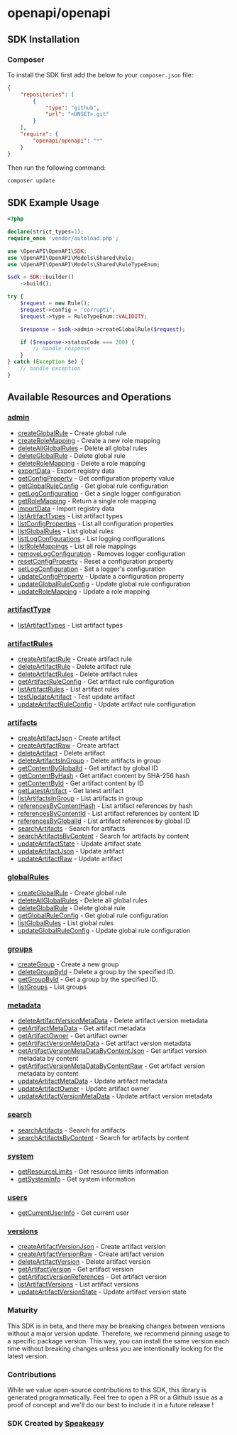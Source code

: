 # openapi/openapi

<!-- Start SDK Installation -->
## SDK Installation

### Composer

To install the SDK first add the below to your `composer.json` file:

```json
{
    "repositories": [
        {
            "type": "github",
            "url": "<UNSET>.git"
        }
    ],
    "require": {
        "openapi/openapi": "*"
    }
}
```

Then run the following command:

```bash
composer update
```
<!-- End SDK Installation -->

## SDK Example Usage
<!-- Start SDK Example Usage -->
```php
<?php

declare(strict_types=1);
require_once 'vendor/autoload.php';

use \OpenAPI\OpenAPI\SDK;
use \OpenAPI\OpenAPI\Models\Shared\Rule;
use \OpenAPI\OpenAPI\Models\Shared\RuleTypeEnum;

$sdk = SDK::builder()
    ->build();

try {
    $request = new Rule();
    $request->config = 'corrupti';
    $request->type = RuleTypeEnum::VALIDITY;

    $response = $sdk->admin->createGlobalRule($request);

    if ($response->statusCode === 200) {
        // handle response
    }
} catch (Exception $e) {
    // handle exception
}
```
<!-- End SDK Example Usage -->

<!-- Start SDK Available Operations -->
## Available Resources and Operations


### [admin](docs/admin/README.md)

* [createGlobalRule](docs/admin/README.md#createglobalrule) - Create global rule
* [createRoleMapping](docs/admin/README.md#createrolemapping) - Create a new role mapping
* [deleteAllGlobalRules](docs/admin/README.md#deleteallglobalrules) - Delete all global rules
* [deleteGlobalRule](docs/admin/README.md#deleteglobalrule) - Delete global rule
* [deleteRoleMapping](docs/admin/README.md#deleterolemapping) - Delete a role mapping
* [exportData](docs/admin/README.md#exportdata) - Export registry data
* [getConfigProperty](docs/admin/README.md#getconfigproperty) - Get configuration property value
* [getGlobalRuleConfig](docs/admin/README.md#getglobalruleconfig) - Get global rule configuration
* [getLogConfiguration](docs/admin/README.md#getlogconfiguration) - Get a single logger configuration
* [getRoleMapping](docs/admin/README.md#getrolemapping) - Return a single role mapping
* [importData](docs/admin/README.md#importdata) - Import registry data
* [listArtifactTypes](docs/admin/README.md#listartifacttypes) - List artifact types
* [listConfigProperties](docs/admin/README.md#listconfigproperties) - List all configuration properties
* [listGlobalRules](docs/admin/README.md#listglobalrules) - List global rules
* [listLogConfigurations](docs/admin/README.md#listlogconfigurations) - List logging configurations
* [listRoleMappings](docs/admin/README.md#listrolemappings) - List all role mappings
* [removeLogConfiguration](docs/admin/README.md#removelogconfiguration) - Removes logger configuration
* [resetConfigProperty](docs/admin/README.md#resetconfigproperty) - Reset a configuration property
* [setLogConfiguration](docs/admin/README.md#setlogconfiguration) - Set a logger's configuration
* [updateConfigProperty](docs/admin/README.md#updateconfigproperty) - Update a configuration property
* [updateGlobalRuleConfig](docs/admin/README.md#updateglobalruleconfig) - Update global rule configuration
* [updateRoleMapping](docs/admin/README.md#updaterolemapping) - Update a role mapping

### [artifactType](docs/artifacttype/README.md)

* [listArtifactTypes](docs/artifacttype/README.md#listartifacttypes) - List artifact types

### [artifactRules](docs/artifactrules/README.md)

* [createArtifactRule](docs/artifactrules/README.md#createartifactrule) - Create artifact rule
* [deleteArtifactRule](docs/artifactrules/README.md#deleteartifactrule) - Delete artifact rule
* [deleteArtifactRules](docs/artifactrules/README.md#deleteartifactrules) - Delete artifact rules
* [getArtifactRuleConfig](docs/artifactrules/README.md#getartifactruleconfig) - Get artifact rule configuration
* [listArtifactRules](docs/artifactrules/README.md#listartifactrules) - List artifact rules
* [testUpdateArtifact](docs/artifactrules/README.md#testupdateartifact) - Test update artifact
* [updateArtifactRuleConfig](docs/artifactrules/README.md#updateartifactruleconfig) - Update artifact rule configuration

### [artifacts](docs/artifacts/README.md)

* [createArtifactJson](docs/artifacts/README.md#createartifactjson) - Create artifact
* [createArtifactRaw](docs/artifacts/README.md#createartifactraw) - Create artifact
* [deleteArtifact](docs/artifacts/README.md#deleteartifact) - Delete artifact
* [deleteArtifactsInGroup](docs/artifacts/README.md#deleteartifactsingroup) - Delete artifacts in group
* [getContentByGlobalId](docs/artifacts/README.md#getcontentbyglobalid) - Get artifact by global ID
* [getContentByHash](docs/artifacts/README.md#getcontentbyhash) - Get artifact content by SHA-256 hash
* [getContentById](docs/artifacts/README.md#getcontentbyid) - Get artifact content by ID
* [getLatestArtifact](docs/artifacts/README.md#getlatestartifact) - Get latest artifact
* [listArtifactsInGroup](docs/artifacts/README.md#listartifactsingroup) - List artifacts in group
* [referencesByContentHash](docs/artifacts/README.md#referencesbycontenthash) - List artifact references by hash
* [referencesByContentId](docs/artifacts/README.md#referencesbycontentid) - List artifact references by content ID
* [referencesByGlobalId](docs/artifacts/README.md#referencesbyglobalid) - List artifact references by global ID
* [searchArtifacts](docs/artifacts/README.md#searchartifacts) - Search for artifacts
* [searchArtifactsByContent](docs/artifacts/README.md#searchartifactsbycontent) - Search for artifacts by content
* [updateArtifactState](docs/artifacts/README.md#updateartifactstate) - Update artifact state
* [updateArtifactJson](docs/artifacts/README.md#updateartifactjson) - Update artifact
* [updateArtifactRaw](docs/artifacts/README.md#updateartifactraw) - Update artifact

### [globalRules](docs/globalrules/README.md)

* [createGlobalRule](docs/globalrules/README.md#createglobalrule) - Create global rule
* [deleteAllGlobalRules](docs/globalrules/README.md#deleteallglobalrules) - Delete all global rules
* [deleteGlobalRule](docs/globalrules/README.md#deleteglobalrule) - Delete global rule
* [getGlobalRuleConfig](docs/globalrules/README.md#getglobalruleconfig) - Get global rule configuration
* [listGlobalRules](docs/globalrules/README.md#listglobalrules) - List global rules
* [updateGlobalRuleConfig](docs/globalrules/README.md#updateglobalruleconfig) - Update global rule configuration

### [groups](docs/groups/README.md)

* [createGroup](docs/groups/README.md#creategroup) - Create a new group
* [deleteGroupById](docs/groups/README.md#deletegroupbyid) - Delete a group by the specified ID.
* [getGroupById](docs/groups/README.md#getgroupbyid) - Get a group by the specified ID.
* [listGroups](docs/groups/README.md#listgroups) - List groups

### [metadata](docs/metadata/README.md)

* [deleteArtifactVersionMetaData](docs/metadata/README.md#deleteartifactversionmetadata) - Delete artifact version metadata
* [getArtifactMetaData](docs/metadata/README.md#getartifactmetadata) - Get artifact metadata
* [getArtifactOwner](docs/metadata/README.md#getartifactowner) - Get artifact owner
* [getArtifactVersionMetaData](docs/metadata/README.md#getartifactversionmetadata) - Get artifact version metadata
* [getArtifactVersionMetaDataByContentJson](docs/metadata/README.md#getartifactversionmetadatabycontentjson) - Get artifact version metadata by content
* [getArtifactVersionMetaDataByContentRaw](docs/metadata/README.md#getartifactversionmetadatabycontentraw) - Get artifact version metadata by content
* [updateArtifactMetaData](docs/metadata/README.md#updateartifactmetadata) - Update artifact metadata
* [updateArtifactOwner](docs/metadata/README.md#updateartifactowner) - Update artifact owner
* [updateArtifactVersionMetaData](docs/metadata/README.md#updateartifactversionmetadata) - Update artifact version metadata

### [search](docs/search/README.md)

* [searchArtifacts](docs/search/README.md#searchartifacts) - Search for artifacts
* [searchArtifactsByContent](docs/search/README.md#searchartifactsbycontent) - Search for artifacts by content

### [system](docs/system/README.md)

* [getResourceLimits](docs/system/README.md#getresourcelimits) - Get resource limits information
* [getSystemInfo](docs/system/README.md#getsysteminfo) - Get system information

### [users](docs/users/README.md)

* [getCurrentUserInfo](docs/users/README.md#getcurrentuserinfo) - Get current user

### [versions](docs/versions/README.md)

* [createArtifactVersionJson](docs/versions/README.md#createartifactversionjson) - Create artifact version
* [createArtifactVersionRaw](docs/versions/README.md#createartifactversionraw) - Create artifact version
* [deleteArtifactVersion](docs/versions/README.md#deleteartifactversion) - Delete artifact version
* [getArtifactVersion](docs/versions/README.md#getartifactversion) - Get artifact version
* [getArtifactVersionReferences](docs/versions/README.md#getartifactversionreferences) - Get artifact version
* [listArtifactVersions](docs/versions/README.md#listartifactversions) - List artifact versions
* [updateArtifactVersionState](docs/versions/README.md#updateartifactversionstate) - Update artifact version state
<!-- End SDK Available Operations -->

### Maturity

This SDK is in beta, and there may be breaking changes between versions without a major version update. Therefore, we recommend pinning usage
to a specific package version. This way, you can install the same version each time without breaking changes unless you are intentionally
looking for the latest version.

### Contributions

While we value open-source contributions to this SDK, this library is generated programmatically.
Feel free to open a PR or a Github issue as a proof of concept and we'll do our best to include it in a future release !

### SDK Created by [Speakeasy](https://docs.speakeasyapi.dev/docs/using-speakeasy/client-sdks)
